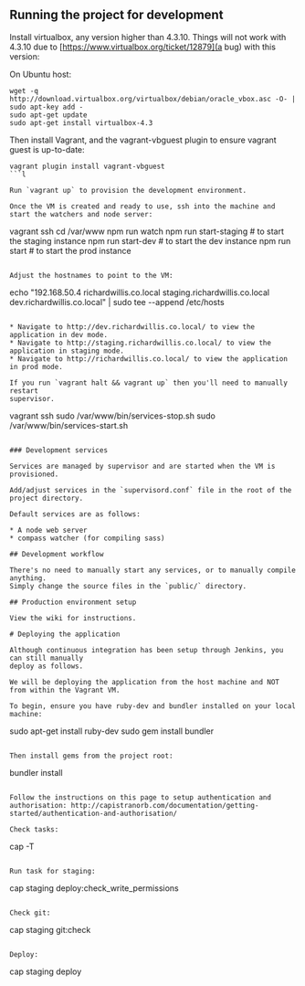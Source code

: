 ## Running the project for development

Install virtualbox, any version higher than 4.3.10. Things will not work with
4.3.10 due to [https://www.virtualbox.org/ticket/12879](a bug) with this version:

On Ubuntu host:

```
wget -q http://download.virtualbox.org/virtualbox/debian/oracle_vbox.asc -O- | sudo apt-key add -
sudo apt-get update
sudo apt-get install virtualbox-4.3
```

Then install Vagrant, and the vagrant-vbguest plugin to ensure vagrant guest is up-to-date:

```
vagrant plugin install vagrant-vbguest
```l

Run `vagrant up` to provision the development environment.

Once the VM is created and ready to use, ssh into the machine and start the watchers and node server:

```
vagrant ssh
cd /var/www
npm run watch
npm run start-staging # to start the staging instance
npm run start-dev # to start the dev instance
npm run start # to start the prod instance
```

Adjust the hostnames to point to the VM:

```
echo "192.168.50.4 richardwillis.co.local staging.richardwillis.co.local dev.richardwillis.co.local" | sudo tee --append /etc/hosts
```

* Navigate to http://dev.richardwillis.co.local/ to view the application in dev mode.
* Navigate to http://staging.richardwillis.co.local/ to view the application in staging mode.
* Navigate to http://richardwillis.co.local/ to view the application in prod mode.

If you run `vagrant halt && vagrant up` then you'll need to manually restart
supervisor.

```
vagrant ssh
sudo /var/www/bin/services-stop.sh
sudo /var/www/bin/services-start.sh
```

### Development services

Services are managed by supervisor and are started when the VM is provisioned.

Add/adjust services in the `supervisord.conf` file in the root of the project directory.

Default services are as follows:

* A node web server
* compass watcher (for compiling sass)

## Development workflow

There's no need to manually start any services, or to manually compile anything.
Simply change the source files in the `public/` directory.

## Production environment setup

View the wiki for instructions.

# Deploying the application

Although continuous integration has been setup through Jenkins, you can still manually
deploy as follows.

We will be deploying the application from the host machine and NOT from within the Vagrant VM.

To begin, ensure you have ruby-dev and bundler installed on your local machine:

```
sudo apt-get install ruby-dev
sudo gem install bundler
```

Then install gems from the project root:

```
bundler install
```

Follow the instructions on this page to setup authentication and authorisation: http://capistranorb.com/documentation/getting-started/authentication-and-authorisation/

Check tasks:

```
cap -T
```

Run task for staging:

```
cap staging deploy:check_write_permissions
```

Check git:

```
cap staging git:check
```

Deploy:

```
cap staging deploy
```